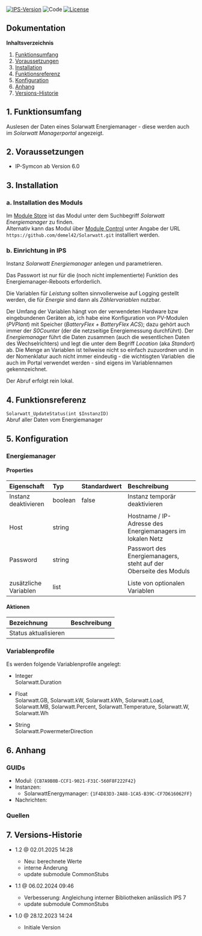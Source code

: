 [![IPS-Version](https://img.shields.io/badge/Symcon_Version-6.0+-red.svg)](https://www.symcon.de/service/dokumentation/entwicklerbereich/sdk-tools/sdk-php/)
![Code](https://img.shields.io/badge/Code-PHP-blue.svg)
[![License](https://img.shields.io/badge/License-CC%20BY--NC--SA%204.0-green.svg)](https://creativecommons.org/licenses/by-nc-sa/4.0/)

## Dokumentation

**Inhaltsverzeichnis**

1. [Funktionsumfang](#1-funktionsumfang)
2. [Voraussetzungen](#2-voraussetzungen)
3. [Installation](#3-installation)
4. [Funktionsreferenz](#4-funktionsreferenz)
5. [Konfiguration](#5-konfiguration)
6. [Anhang](#6-anhang)
7. [Versions-Historie](#7-versions-historie)

## 1. Funktionsumfang

Auslesen der Daten eines Solarwatt Energiemanager - diese werden auch im _Solarwatt Managerportal_ angezeigt.

## 2. Voraussetzungen

- IP-Symcon ab Version 6.0

## 3. Installation

### a. Installation des Moduls

Im [Module Store](https://www.symcon.de/service/dokumentation/komponenten/verwaltungskonsole/module-store/) ist das Modul unter dem Suchbegriff *Solarwatt Energiemanager* zu finden.<br>
Alternativ kann das Modul über [Module Control](https://www.symcon.de/service/dokumentation/modulreferenz/module-control/) unter Angabe der URL `https://github.com/demel42/Solarwatt.git` installiert werden.

### b. Einrichtung in IPS

Instanz *Solarwatt Energiemanager* anlegen und parametrieren.

Das Passwort ist nur für die (noch nicht implementierte) Funktion des Energiemanager-Reboots erforderlich.

Die Variablen für *Leistung* sollten sinnvollerweise auf Logging gestellt werden, die für *Energie* sind dann als *Zählervariablen* nutzbar.

Der Umfang der Variablen hängt von der verwendeten Hardware bzw eingebundenen Geräten ab, ich habe eine Konfiguration von PV-Modulen (_PVPlant_) mit Speicher (_BatteryFlex + _BatteryFlex ACS__); dazu gehört auch immer der _S0Counter_ (der die netzseitige Energiemessung durchführt). Der _Energiemanager_ führt die Daten zusammen (auch die wesentlichen Daten des Wechselrichters) und legt die unter dem Begriff _Location_ (aka _Standort_) ab.
Die Menge an Variablen ist teilweise nicht so einfach zuzuordnen und in der Nomenklatur auch nicht immer eindeutig - die wichtisgten Variablen ­ die auch im Portal verwendet werden - sind eigens im Variablennamen gekennzeichnet.

Der Abruf erfolgt rein lokal.

## 4. Funktionsreferenz

`Solarwatt_UpdateStatus(int $InstanzID)`<br>
Abruf aller Daten vom Energiemanager

## 5. Konfiguration

### Energiemanager

#### Properties

| Eigenschaft               | Typ      | Standardwert | Beschreibung |
| :------------------------ | :------  | :----------- | :----------- |
| Instanz deaktivieren      | boolean  | false        | Instanz temporär deaktivieren |
|                           |          |              | |
| Host                      | string   |              | Hostname / IP-Adresse des Energiemanagers im lokalen Netz |
| Password                  | string   |              | Passwort des Energiemanagers, steht auf der Oberseite des Moduls |
|                           |          |              | |
| zusätzliche Variablen     | list     |              | Liste von optionalen Variablen |

#### Aktionen

| Bezeichnung                | Beschreibung |
| :------------------------- | :----------- |
| Status aktualisieren       |              |

### Variablenprofile

Es werden folgende Variablenprofile angelegt:
* Integer<br>
Solarwatt.Duration

* Float<br>
Solarwatt.GB,
Solarwatt.kW,
Solarwatt.kWh,
Solarwatt.Load,
Solarwatt.MB,
Solarwatt.Percent,
Solarwatt.Temperature,
Solarwatt.W,
Solarwatt.Wh

* String<br>
Solarwatt.PowermeterDirection

## 6. Anhang

### GUIDs
- Modul: `{CB7A9B0B-CCF1-9021-F31C-560F8F222F42}`
- Instanzen:
  - SolarwattEnergymanager: `{1F4D83D3-2A88-1CA5-B39C-CF7D616062FF}`
- Nachrichten:

### Quellen

## 7. Versions-Historie

- 1.2 @ 02.01.2025 14:28
  - Neu: berechnete Werte
  - interne Änderung
  - update submodule CommonStubs

- 1.1 @ 06.02.2024 09:46
  - Verbesserung: Angleichung interner Bibliotheken anlässlich IPS 7
  - update submodule CommonStubs

- 1.0 @ 28.12.2023 14:24
  - Initiale Version
